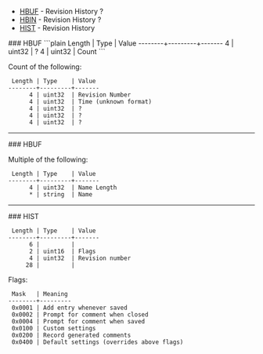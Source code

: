 * [HBUF](#HBUF) - Revision History ?
* [HBIN](#HBIN) - Revision History ?
* [HIST](#HIST) - Revision History

<a name="wiki-HBUF" />
### HBUF
```plain
 Length | Type    | Value
--------+---------+-------
      4 | uint32  | ?
      4 | uint32  | Count
```

Count of the following:
```plain
 Length | Type    | Value
--------+---------+-------
      4 | uint32  | Revision Number
      4 | uint32  | Time (unknown format)
      4 | uint32  | ?
      4 | uint32  | ?
      4 | uint32  | ?
```

***

<a name="wiki-HBIN" />
### HBUF

Multiple of the following:
```plain
 Length | Type    | Value
--------+---------+-------
      4 | uint32  | Name Length
      * | string  | Name
```

***

<a name="wiki-HIST" />
### HIST

```plain
 Length | Type    | Value
--------+---------+-------
      6 |         | 
      2 | uint16  | Flags
      4 | uint32  | Revision number
     28 |         |
```

Flags:
```plain
 Mask   | Meaning
--------+---------
 0x0001 | Add entry whenever saved
 0x0002 | Prompt for comment when closed
 0x0004 | Prompt for comment when saved
 0x0100 | Custom settings
 0x0200 | Record generated comments
 0x0400 | Default settings (overrides above flags)
```
